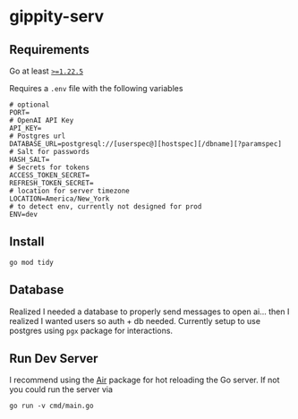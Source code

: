 # gippity-serv

## Requirements
Go at least [`>=1.22.5`](https://go.dev/doc/install)

Requires a `.env` file with the following variables
```shell
# optional
PORT=
# OpenAI API Key
API_KEY=
# Postgres url
DATABASE_URL=postgresql://[userspec@][hostspec][/dbname][?paramspec]
# Salt for passwords
HASH_SALT=
# Secrets for tokens
ACCESS_TOKEN_SECRET=
REFRESH_TOKEN_SECRET=
# location for server timezone
LOCATION=America/New_York
# to detect env, currently not designed for prod
ENV=dev
```

## Install
```shell
go mod tidy
```

## Database 
Realized I needed a database to properly send messages to open ai... then I realized I wanted users so auth + db needed. Currently setup to use postgres using `pgx` package for interactions. 


## Run Dev Server
I recommend using the [Air](https://github.com/air-verse/air) package for hot reloading the Go server. If not you could run the server via
```shell
go run -v cmd/main.go
```
